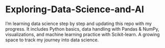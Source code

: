 # Exploring-Data-Science-and-AI
I’m learning data science step by step and updating this repo with my progress. It includes Python basics, data handling with Pandas &amp; NumPy, visualizations, and machine learning practice with Scikit-learn. A growing space to track my journey into data science.
